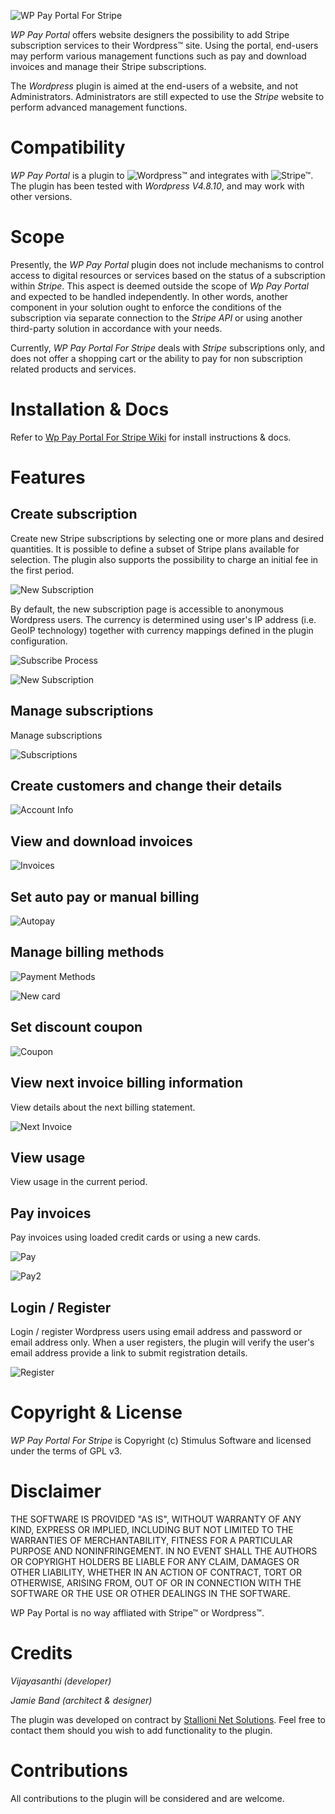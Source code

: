 ![WP Pay Portal For Stripe](https://raw.githubusercontent.com/stimulussoft/wppayportal/master/img/logo.png)

_WP Pay Portal_ offers website designers the possibility to add Stripe subscription services to their Wordpress™ site. Using the portal, end-users may perform various management functions such as pay and download invoices and manage their Stripe subscriptions. 

The _Wordpress_ plugin is aimed at the end-users of a website, and not Administrators. Administrators are still expected to use the _Stripe_ website to perform advanced management functions.

# Compatibility

_WP Pay Portal_ is a plugin to ![Wordpress™](https://www.wordpress.org) and integrates with ![Stripe™](https://www.stripe.com). The plugin has been tested with _Wordpress V4.8.10_, and may work with other versions. 

# Scope

Presently, the _WP Pay Portal_ plugin does not include mechanisms to control access to digital resources or services based on the status of a subscription within _Stripe_. This aspect is deemed outside the scope of _Wp Pay Portal_ and expected to be handled independently. In other words, another component in your solution ought to enforce the conditions of the subscription via separate connection to the _Stripe API_ or using another third-party solution in accordance with your needs.

Currently, _WP Pay Portal For Stripe_ deals with _Stripe_ subscriptions only, and does not offer a shopping cart or the ability to pay for non subscription related products and services. 

# Installation & Docs

Refer to [Wp Pay Portal For Stripe Wiki](https://github.com/stimulussoft/wppayportal/wiki) for install instructions & docs.

# Features

## Create subscription

Create new Stripe subscriptions by selecting one or more plans and desired quantities. It is possible to define a subset of Stripe plans available for selection. The plugin also supports the possibility to charge an initial fee in the first period.

![New Subscription](https://raw.githubusercontent.com/stimulussoft/wppayportal/master/img/newsubscription.png)

By default, the new subscription page is accessible to anonymous Wordpress users. The currency is determined using user's IP address (i.e. GeoIP technology) together with currency mappings defined in the plugin configuration.

![Subscribe Process](https://raw.githubusercontent.com/stimulussoft/wppayportal/master/img/subscribeprocess.png)

![New Subscription](https://raw.githubusercontent.com/stimulussoft/wppayportal/master/img/newsubscription2.png)

## Manage subscriptions 

Manage subscriptions

![Subscriptions](https://raw.githubusercontent.com/stimulussoft/wppayportal/master/img/subscriptions.png)

## Create customers and change their details 

![Account Info](https://raw.githubusercontent.com/stimulussoft/wppayportal/master/img/accountinfo.png)

## View and download invoices

![Invoices](https://raw.githubusercontent.com/stimulussoft/wppayportal/master/img/invoices.png)

## Set auto pay or manual billing

![Autopay](https://raw.githubusercontent.com/stimulussoft/wppayportal/master/img/autopay.png)

## Manage billing methods

![Payment Methods](https://raw.githubusercontent.com/stimulussoft/wppayportal/master/img/paymentmethods.png)

![New card](https://raw.githubusercontent.com/stimulussoft/wppayportal/master/img/newcard.png)

## Set discount coupon

![Coupon](https://raw.githubusercontent.com/stimulussoft/wppayportal/master/img/coupon.png)

## View next invoice billing information

View details about the next billing statement.

![Next Invoice](https://raw.githubusercontent.com/stimulussoft/wppayportal/master/img/nextinvoice.png)

## View usage

View usage in the current period.

## Pay invoices

Pay invoices using loaded credit cards or using a new cards.

![Pay](https://raw.githubusercontent.com/stimulussoft/wppayportal/master/img/pay.png)

![Pay2](https://raw.githubusercontent.com/stimulussoft/wppayportal/master/img/pay2.png)

## Login / Register

Login / register Wordpress users using email address and password or email address only. When a user registers, the plugin will verify the user's email address provide a link to submit registration details.

![Register](https://raw.githubusercontent.com/stimulussoft/wppayportal/master/img/registration.png)

# Copyright & License

_WP Pay Portal For Stripe_ is Copyright (c) Stimulus Software and licensed under the terms of GPL v3. 

# Disclaimer 

THE SOFTWARE IS PROVIDED "AS IS", WITHOUT WARRANTY OF ANY KIND, EXPRESS OR IMPLIED, INCLUDING BUT NOT LIMITED TO THE WARRANTIES OF MERCHANTABILITY, FITNESS FOR A PARTICULAR PURPOSE AND NONINFRINGEMENT. IN NO EVENT SHALL THE AUTHORS OR COPYRIGHT HOLDERS BE LIABLE FOR ANY CLAIM, DAMAGES OR OTHER LIABILITY, WHETHER IN AN ACTION OF CONTRACT, TORT OR OTHERWISE, ARISING FROM, OUT OF OR IN CONNECTION WITH THE SOFTWARE OR THE USE OR OTHER DEALINGS IN THE SOFTWARE.

WP Pay Portal is no way affliated with Stripe™ or Wordpress™.

# Credits

_Vijayasanthi (developer)_

_Jamie Band (architect & designer)_

The plugin was developed on contract by [Stallioni Net Solutions](https://stallioni.com/). Feel free to contact them should you wish to add functionality to the plugin.  

# Contributions

All contributions to the plugin will be considered and are welcome.



